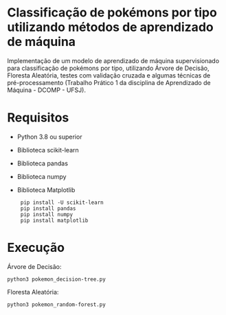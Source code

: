 # Classificação de pokémons por tipo utilizando métodos de aprendizado de máquina
 Implementação de um modelo de aprendizado de máquina supervisionado para classificação de pokémons por tipo, utilizando Árvore de Decisão, Floresta Aleatória, testes com validação cruzada e algumas técnicas de pré-processamento (Trabalho Prático 1 da disciplina de Aprendizado de Máquina - DCOMP - UFSJ).
 
 # Requisitos
 
 - Python 3.8 ou superior
 - Biblioteca scikit-learn
 - Biblioteca pandas
 - Biblioteca numpy
 - Biblioteca Matplotlib
 
        pip install -U scikit-learn
        pip install pandas
        pip install numpy
        pip install matplotlib
        
 # Execução
 
 Árvore de Decisão:              
                                                       
    python3 pokemon_decision-tree.py
    
 Floresta Aleatória:
 
    python3 pokemon_random-forest.py 
        
